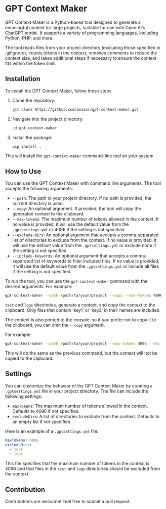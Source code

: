 # GPT Context Maker

GPT Context Maker is a Python-based tool designed to generate a meaningful context for large projects, suitable for use with Open AI's ChatGPT model. It supports a variety of programming languages, including Python, PHP, and more.

The tool reads files from your project directory (excluding those specified in .gitignore), counts tokens in the context, removes comments to reduce the context size, and takes additional steps if necessary to ensure the context fits within the token limit.

## Installation

To install the GPT Context Maker, follow these steps:

1. Clone the repository:

    ```bash
    git clone https://github.com/azazar/gpt-context-maker.git
    ```

2. Navigate into the project directory:

    ```bash
    cd gpt-context-maker
    ```

3. Install the package:

    ```bash
    pip install .
    ```

This will install the `gpt-context-maker` command-line tool on your system.

## How to Use

You can use the GPT Context Maker with command line arguments. The tool accepts the following arguments:

- `--path`: The path to your project directory. If no path is provided, the current directory is used.
- `--copy`: An optional argument. If provided, the tool will copy the generated context to the clipboard.
- `--max-tokens`: The maximum number of tokens allowed in the context. If no value is provided, it will use the default value from the `.gptsettings.yml` or 4096 if the setting is not specified.
- `--exclude-dirs`: An optional argument that accepts a comma-separated list of directories to exclude from the context. If no value is provided, it will use the default value from the `.gptsettings.yml` or exclude none if the setting is not specified.
- `--include-keywords`: An optional argument that accepts a comma-separated list of keywords to filter included files. If no value is provided, it will use the default value from the `.gptsettings.yml` or include all files if the setting is not specified.

To run the tool, you can use the `gpt-context-maker` command with the desired arguments. For example:

```bash
gpt-context-maker --path /path/to/your/project --copy --max-tokens 4096 --exclude-dirs test,logs --include-keywords key1,key2
```

`test` and `logs` directories, generate a context, and copy the context to the clipboard. Only files that contain 'key1' or 'key2' in their names are included.

The context is also printed to the console, so if you prefer not to copy it to the clipboard, you can omit the `--copy` argument.

For example:

```bash
gpt-context-maker --path /path/to/your/project --max-tokens 4096 --exclude-dirs test,logs --include-keywords key1,key2
```

This will do the same as the previous command, but the context will not be copied to the clipboard.

## Settings

You can customize the behavior of the GPT Context Maker by creating a `.gptsettings.yml` file in your project directory. The file can include the following settings:

- `maxTokens`: The maximum number of tokens allowed in the context. Defaults to 4096 if not specified.
- `excludeDirs`: A list of directories to exclude from the context. Defaults to an empty list if not specified.

Here is an example of a `.gptsettings.yml` file:

```yaml
maxTokens: 4096
excludeDirs:
  - test
  - logs
```

This file specifies that the maximum number of tokens in the context is 4096 and that files in the `test` and `logs` directories should be excluded from the context.

## Contribution

Contributions are welcome! Feel free to submit a pull request.
